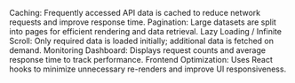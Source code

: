 Caching: Frequently accessed API data is cached to reduce network requests and improve response time.
Pagination: Large datasets are split into pages for efficient rendering and data retrieval.
Lazy Loading / Infinite Scroll: Only required data is loaded initially; additional data is fetched on demand.
Monitoring Dashboard: Displays request counts and average response time to track performance.
Frontend Optimization: Uses React hooks to minimize unnecessary re-renders and improve UI responsiveness.

